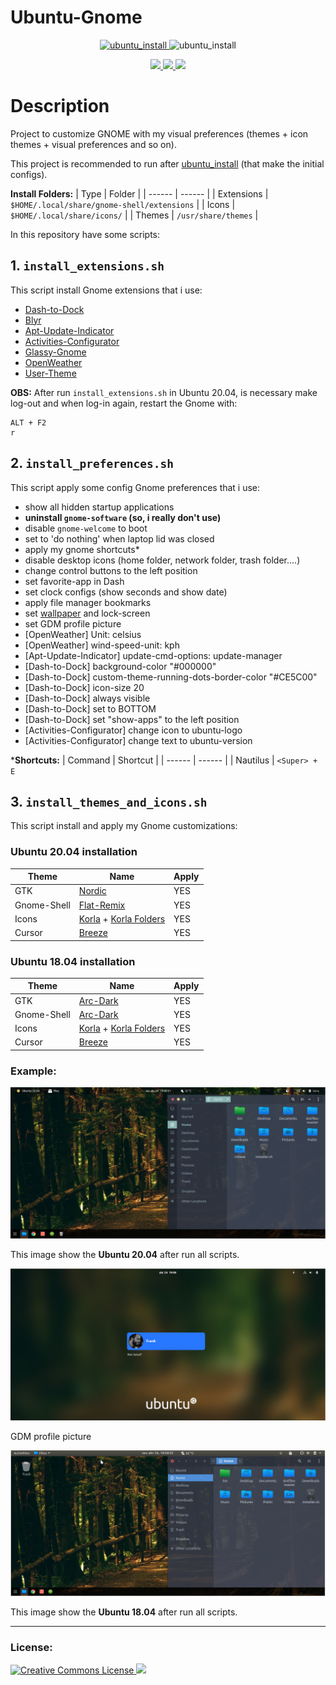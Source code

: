 # Ubuntu-Gnome

<p align="center">
  <a href="https://github.com/linux-ricing-project/ubuntu_install">
    <img src="images/ubuntu_install_logo_128px.png" alt="ubuntu_install">
  </a>
  <img src="images/gnome_icons_128px.png" alt="ubuntu_install">
</p>

<p align="center">
  <a href="https://img.shields.io/badge/ubuntu-20.04-4A0048.svg">
    <img src="https://img.shields.io/badge/ubuntu-20.04-4A0048.svg?style=flat-square&logo=ubuntu">
  </a>
  <a href="https://img.shields.io/badge/ubuntu-18.04-E95420.svg">
    <img src="https://img.shields.io/badge/ubuntu-18.04-E95420.svg?style=flat-square&logo=ubuntu">
  </a>
  <a href="https://img.shields.io/badge/language-shell-43A047.svg">
    <img src="https://img.shields.io/badge/language-shell-43A047.svg?style=flat-square&logo=linux">
  </a>
</p>

# Description

Project to customize GNOME with my visual preferences (themes + icon themes + visual preferences and so on).

This project is recommended to run after [ubuntu_install](https://github.com/linux-ricing-project/ubuntu_install) (that make the initial configs).

**Install Folders:**
| Type | Folder |
| ------ | ------ |
| Extensions | `$HOME/.local/share/gnome-shell/extensions` |
| Icons | `$HOME/.local/share/icons/` |
| Themes | `/usr/share/themes` |

In this repository have some scripts:

## 1. `install_extensions.sh`
This script install Gnome extensions that i use:
- [Dash-to-Dock](https://extensions.gnome.org/extension/307/dash-to-dock/)
- [Blyr](https://extensions.gnome.org/extension/1251/blyr/)
- [Apt-Update-Indicator](https://extensions.gnome.org/extension/1139/apt-update-indicator/)
- [Activities-Configurator](https://extensions.gnome.org/extension/358/activities-configurator/)
- [Glassy-Gnome](https://extensions.gnome.org/extension/982/glassy-gnome/)
- [OpenWeather](https://extensions.gnome.org/extension/750/openweather/)
- [User-Theme](https://extensions.gnome.org/extension/19/user-themes/)

**OBS:** After run `install_extensions.sh` in Ubuntu 20.04, is necessary make log-out and when log-in again, restart the Gnome with:
```
ALT + F2
r
```

## 2. `install_preferences.sh`
This script apply some config Gnome preferences that i use:
- show all hidden startup applications
- **uninstall `gnome-software` (so, i really don't use)**
- disable `gnome-welcome` to boot
- set to 'do nothing' when laptop lid was closed
- apply my gnome shortcuts*
- disable desktop icons (home folder, network folder, trash folder....)
- change control buttons to the left position
- set favorite-app in Dash
- set clock configs (show seconds and show date)
- apply file manager bookmarks
- set [wallpaper](https://github.com/linux-ricing-project/Ubuntu-Gnome/blob/master/wallpaper/wallpaper.jpg) and lock-screen
- set GDM profile picture
- [OpenWeather] Unit: celsius
- [OpenWeather] wind-speed-unit: kph
- [Apt-Update-Indicator] update-cmd-options: update-manager
- [Dash-to-Dock] background-color "#000000"
- [Dash-to-Dock] custom-theme-running-dots-border-color "#CE5C00"
- [Dash-to-Dock] icon-size 20
- [Dash-to-Dock] always visible
- [Dash-to-Dock] set to BOTTOM
- [Dash-to-Dock] set "show-apps" to the left position
- [Activities-Configurator] change icon to ubuntu-logo
- [Activities-Configurator] change text to ubuntu-version

***Shortcuts:**
| Command | Shortcut |
| ------ | ------ |
| Nautilus | `<Super> + E`

## 3. `install_themes_and_icons.sh`
This script install and apply my Gnome customizations:
### Ubuntu 20.04 installation
| Theme | Name | Apply |
| ------ | ------ | ------ |
| GTK | [Nordic](https://github.com/EliverLara/Nordic) | YES
| Gnome-Shell | [Flat-Remix](https://github.com/daniruiz/flat-remix-gnome) | YES
| Icons | [Korla](https://github.com/bikass/korla) + [Korla Folders](https://github.com/bikass/korla-folders) | YES
| Cursor | [Breeze](https://www.gnome-look.org/p/999991/) | YES

### Ubuntu 18.04 installation
| Theme | Name | Apply |
| ------ | ------ | ------ |
| GTK | [Arc-Dark](https://github.com/horst3180/arc-theme) | YES
| Gnome-Shell | [Arc-Dark](https://github.com/horst3180/arc-theme) | YES
| Icons | [Korla](https://github.com/bikass/korla) + [Korla Folders](https://github.com/bikass/korla-folders) | YES
| Cursor | [Breeze](https://www.gnome-look.org/p/999991/) | YES

### Example:

<img src="images/ubuntu_20.04_screenshot.png"/>

This image show the **Ubuntu 20.04** after run all scripts.

<img src="images/ubuntu 20.04_gdm_screenshot.png"/>

GDM profile picture

<img src="images/ubuntu_18.04_screenshot.png"/>

This image show the **Ubuntu 18.04** after run all scripts.

----

  ### License:

<p align="left">
  <a rel="license" href="http://creativecommons.org/licenses/by-nc-sa/4.0/">
    <img alt="Creative Commons License" style="border-width:0" src="https://i.creativecommons.org/l/by-nc-sa/4.0/88x31.png" /> </a>
  <a href="http://creativecommons.org/licenses/by-nc-sa/4.0/">
    <img src="https://img.shields.io/badge/License-CC_BY--SA_4.0-000000.svg?style=flat-square&logo=creativecommons"/>
  </a>
  
</p>
